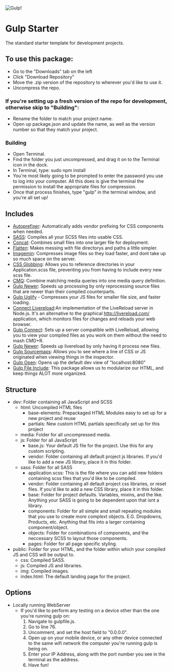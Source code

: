 ![Gulp!](https://lh3.googleusercontent.com/AkzvBqgkM0U2OCC0uIrlE96MKA3M1FSvTKyerFy8fllGtC81amn7eQYo7nqVGlOzw51Va3TSWgh5ga_w4IVIW1cv4vj5MqN-HWUl6ptEMLZeBxWT6FEjONDDX52JfyX3pRiYTTtlHEpxHAn3y_3a3Loh32VMK_FCdUmukFx9pNCLFMrGlhq6DW_AD_Z5e5Rj1HPCh_AuvQOnXCHl8ykCOcN1zEqWkz40CFnzd8tyKq0ebN8dVxcvFViR-Iqm8VNHTYs9xQs1a1w7pWVc5SkbCsNf9KJh_lE3X5DEZ82Y8V3LguIXYkTrNATooXUzOB6idB8FOoPcmJQqJbtdrbw3LbRz9mNQ1ZxoJ3vWpazM7z_hzaxRFJqjts_8C47EN9D2WPj8IYrAND8GJeuGJ_H3q3xaJJO_e1WOBO9DhoH0tjk3Ottj6LLjEcNCa1ysGgFr6SaKCw18PHd1PlblY4PyWZ1PZWxiMfxGRttgb4UGw5IYmuOVeEFVNrHIW_3P1kuurPUxwc8Rq96uvSS8zCsRsAKhLgkiSwNnWs4FwmjedlW8bZif6DVLhAGxV0EejzaquSZb=w1600-h400-no)
# Gulp Starter
The standard starter template for development projects.

## To use this package:
- Go to the "Downloads" tab on the left
- Click "Download Repository"
- Move the .zip version of the repository to wherever you'd like to use it.
- Uncompress the repo.

### If you're setting up a fresh version of the repo for development, otherwise skip to "Building":
- Rename the folder to match your project name.
- Open up package.json and update the name, as well as the version number so that they match your project.

### Building
- Open Terminal.
- Find the folder you just uncompressed, and drag it on to the Terminal icon in the dock.
- In Terminal, type: sudo npm install
- You're most likely going to be prompted to enter the password you use to log into your computer. All this does is give the terminal the permission to install the appropriate files for compression.
- Once that process finishes, type "gulp" in the terminal window, and you're all set up!


## Includes
- [Autoprefixer](https://www.npmjs.com/package/gulp-autoprefixer): Automatically adds vendor prefixing for CSS components when needed.
- [SASS](https://www.npmjs.com/package/gulp-sass): Compiles all your SCSS files into usable CSS.
- [Concat](https://www.npmjs.com/package/gulp-concat): Combines small files into one larger file for deployment.
- [Flatten](https://www.npmjs.com/package/gulp-flatten): Makes messing with file directorys and paths a little simpler.
- [Imagemin](https://www.npmjs.com/package/gulp-imagemin): Compresses image files so they load faster, and dont take up so much space on the server.
- [CSS Globbing](https://www.npmjs.com/package/gulp-css-globbing): Allows you to reference directories in your Application.scss file, preventing you from having to include every new scss file.
- [CMQ](https://www.npmjs.com/package/gulp-combine-media-queries): Combine matching media queries into one media query definition.
- [Gulp Newer](https://www.npmjs.com/package/gulp-newer): Speeds up processing by only reprocessing source files that are newer than their compiled counterparts.
- [Gulp Uglify](https://www.npmjs.com/package/gulp-uglify) - Compresses your JS files for smaller file size, and faster loading.
- [Connect Livereload](https://www.npmjs.com/package/connect-livereload):An implementation of the LiveReload server in Node.js. It's an alternative to the graphical http://livereload.com/ application, which monitors files for changes and reloads your web browser.
- [Gulp Connect](https://www.npmjs.com/package/gulp-connect): Sets up a server compatible with LiveReload, allowing you to view your compiled files as you work on them without the need to mash CMD+R.
- [Gulp Newer](https://www.npmjs.com/package/gulp-newer): Speeds up livereload by only having it process new files.
- [Gulp Sourcemaps](https://www.npmjs.com/package/gulp-sourcemaps): Allows you to see where a line of CSS or JS originated when viewing things in the inspector.
- [Gulp Open](https://www.npmjs.com/package/gulp-open): Opens up the default dev view of "localhost:8080"
- [Gulp File Include](https://www.npmjs.com/package/gulp-file-include): This package allows us to modularize our HTML, and keep things ALOT more organized.

## Structure
- dev: Folder containing all JavaScript and SCSS
  - html: Uncompiled HTML files
    - base-elements: Prepackaged HTML Modules easy to set up for a new project and reuse
    - partials: New custom HTML partials specifically set up for this project
  - media: Folder for all uncompressed media.
  - js: Folder for all JavaScript
    - base.js: Your default JS file for the project. Use this for any custom scripting.
    - vendor: Folder containing all default project js libraries. If you'd like to add a new JS library, place it in this folder.
  - sass: Folder for all SASS
    - application.scss: This is the file where you can add new folders containing scss files that you'd like to be compiled.
    - vendor: Folder containing all default project css libraries, or reset files. If you'd like to add a new CSS library, place it in this folder.
    - base: Folder for project defaults. Variables, mixins, and the like. Anything your SASS is going to be dependent upon that isnt a library.
    - components: Folder for all simple and small repeating modules that you use to create more complext objects. E.G. Dropdowns, Products, etc. Anything that fits into a larger containing component/object.
    - objects: Folder for combinations of components, and the neccessary SCSS to layout those components.
    - pages: Folder for all page specific styling.
- public: Folder for your HTML, and the folder within which your compiled JS and CSS will be output to.
  - css: Compiled SASS.
  - js: Compiled JS and libraries.
  - img: Compiled images.
  - index.html: The default landing page for the project.

## Options
- Locally running WebServer
  - If you'd like to perform any testing on a device other than the one you're running gulp on:
    1. Navigate to gulpfile.js.
    2. Go to line 76.
    3. Uncomment, and set the host field to "0.0.0.0".
    4. Open up on your mobile device, or any other device connected to the same wifi network the computer you're running gulp is being on.
    5. Enter your IP Address, along with the port number you see in the terminal as the address.
    6. Have fun!
